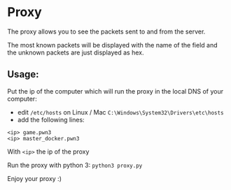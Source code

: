 # Proxy

The proxy allows you to see the packets sent to and from the server.

The most known packets will be displayed with the name of the field and the unknown packets are just displayed as hex.

## Usage:
Put the ip of the computer which will run the proxy in the local DNS of your computer:
- edit `/etc/hosts` on Linux / Mac `C:\Windows\System32\Drivers\etc\hosts`
- add the following lines:
```
<ip> game.pwn3
<ip> master_docker.pwn3
```
With `<ip>` the ip of the proxy

Run the proxy with python 3: `python3 proxy.py`

Enjoy your proxy :)
